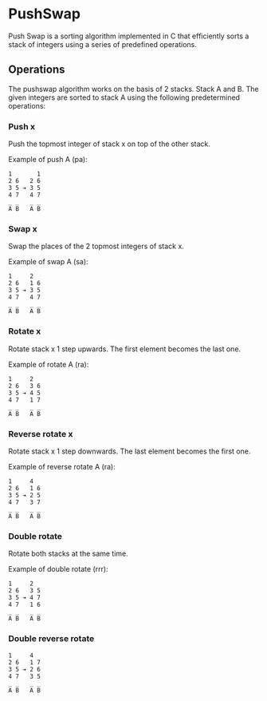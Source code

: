 # PushSwap

Push Swap is a sorting algorithm implemented in C that efficiently sorts a stack of integers using a series of predefined operations.


## Operations

The pushswap algorithm works on the basis of 2 stacks. Stack A and B. The given integers are sorted to stack A using the following predetermined operations:

### Push x

Push the topmost integer of stack x on top of the other stack.

Example of push A (pa):

```
1       1
2 6   2 6
3 5 ➔ 3 5
4 7   4 7
_ _   _ _
A B   A B
```

### Swap x

Swap the places of the 2 topmost integers of stack x.

Example of swap A (sa):

```
1     2 
2 6   1 6
3 5 ➔ 3 5
4 7   4 7
_ _   _ _
A B   A B
```

### Rotate x

Rotate stack x 1 step upwards. The first element becomes the last one.

Example of rotate A (ra):

```
1     2 
2 6   3 6
3 5 ➔ 4 5
4 7   1 7
_ _   _ _
A B   A B
```

### Reverse rotate x

Rotate stack x 1 step downwards. The last element becomes the first one.

Example of reverse rotate A (ra):

```
1     4 
2 6   1 6
3 5 ➔ 2 5
4 7   3 7
_ _   _ _
A B   A B
```

### Double rotate

Rotate both stacks at the same time.

Example of double rotate (rrr):

```
1     2 
2 6   3 5
3 5 ➔ 4 7
4 7   1 6
_ _   _ _
A B   A B
```

### Double reverse rotate

```
1     4 
2 6   1 7
3 5 ➔ 2 6
4 7   3 5
_ _   _ _
A B   A B
```
